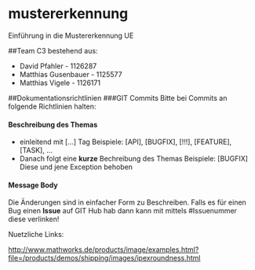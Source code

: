 mustererkennung
===============

Einführung in die Mustererkennung UE

##Team C3
bestehend aus:
* David Pfahler - 1126287
* Matthias Gusenbauer - 1125577
* Matthias Vigele - 1126171

##Dokumentationsrichtlinien
###GIT Commits
Bitte bei Commits an folgende Richtlinien halten:
#### Beschreibung des Themas
* einleitend mit [...] Tag
Beispiele: [API], [BUGFIX], [!!!], [FEATURE], [TASK], ...
* Danach folgt eine __kurze__ Bechreibung des Themas
Beispiele: [BUGFIX] Diese und jene Exception behoben

#### Message Body
Die Änderungen sind in einfacher Form zu Beschreiben. Falls es für einen Bug einen __Issue__ auf GIT Hub hab dann kann mit mittels #Issuenummer diese verlinken!  

Nuetzliche Links:

http://www.mathworks.de/products/image/examples.html?file=/products/demos/shipping/images/ipexroundness.html